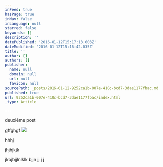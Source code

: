 ```yaml
---
inFeed: true
hasPage: true
inNav: false
inLanguage: null
starred: false
keywords: []
description: ''
datePublished: '2016-01-12T15:17:13.603Z'
dateModified: '2016-01-12T15:16:42.035Z'
title: ''
author: []
authors: []
publisher:
  name: null
  domain: null
  url: null
  favicon: null
sourcePath: _posts/2016-01-12-9252ca1b-007e-410c-bcd7-3dae1177fbac.md
published: true
url: 9252ca1b-007e-410c-bcd7-3dae1177fbac/index.html
_type: Article

---
```

deuxième post

gffghgf
![](https://the-grid-user-content.s3-us-west-2.amazonaws.com/be90d778-186c-4468-bc65-0843778ae449.jpg)

hhhj

jhjhjkjk

jkbjbjjlnlklk bjjn jj j j